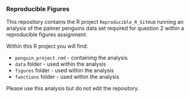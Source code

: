 ### Reproducible Figures

This repository contains the R project `Reproducible_R_GitHub` running an analysis of the palmer penguins data set required for question 2 within a reproducible figures assignment.

Within this R project you will find:
* `penguin_project.rmd` - containing the analysis
* `data` folder - used within the analysis
* `figures` folder - used within the analysis
* `functions` folder - used within the analysis

Please use this analysis but do not edit the repository.  
